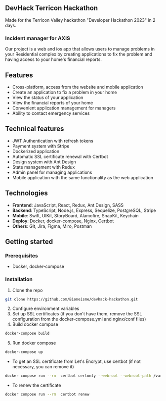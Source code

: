 ## DevHack Terricon Hackathon

Made for the Terricon Valley hackathon "Developer Hackathon 2023" in 2 days.

### Incident manager for AXIS

Our project is a web and ios app that allows users to manage problems in your Residential complex by creating
applications to fix the problem and having access to your home's financial reports.

## Features

* Cross-platform, access from the website and mobile application
* Create an application to fix a problem in your home
* View the status of your application
* View the financial reports of your home
* Convenient application management for managers
* Ability to contact emergency services

## Technical features

* JWT Authentication with refresh tokens
* Payment system with Stripe
* Dockerized application
* Automatic SSL certificate renewal with Certbot
* Design system with Ant Design
* State management with Redux
* Admin panel for managing applications
* Mobile application with the same functionality as the web application

## Technologies

* **Frontend**: JavaScript, React, Redux, Ant Design, SASS
* **Backend**: TypeScript, Node.js, Express, Sequelize, PostgreSQL, Stripe
* **Mobile**: Swift, UIKit, StoryBoard, Alamofire, SnapKit, Keychain
* **Deploy**: Docker, docker-compose, Nginx, Certbot
* **Others**: Git, Jira, Figma, Miro, Postman

## Getting started

### Prerequisites

* Docker, docker-compose

### Installation

1. Clone the repo

```sh
git clone https://github.com/Bioneisme/devhack-hackathon.git
```

2. Configure environment variables
3. Set up SSL certificates (if you don't have them, remove the SSL configuration from the docker-compose.yml and
   nginx/conf files)
4. Build docker compose

```sh
docker-compose build
```
5. Run docker compose

```sh
docker-compose up
```

* To get an SSL certificate from Let's Encrypt, use certbot (if not necessary, you can remove it)
```sh
docker compose run --rm  certbot certonly --webroot --webroot-path /var/www/certbot/ -d example.org
```

* To renew the certificate
```sh
docker compose run --rm  certbot renew
```
